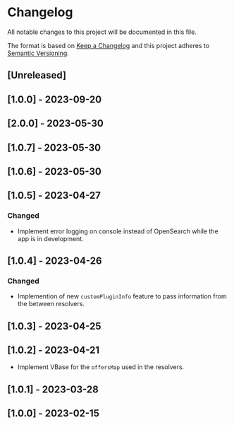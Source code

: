 # Changelog

All notable changes to this project will be documented in this file.

The format is based on [Keep a Changelog](http://keepachangelog.com/en/1.0.0/)
and this project adheres to [Semantic Versioning](http://semver.org/spec/v2.0.0.html).

## [Unreleased]

## [1.0.0] - 2023-09-20

## [2.0.0] - 2023-05-30

## [1.0.7] - 2023-05-30

## [1.0.6] - 2023-05-30

## [1.0.5] - 2023-04-27

### Changed

- Implement error logging on console instead of OpenSearch while the app is in development.

## [1.0.4] - 2023-04-26

### Changed

- Implemention of new `customPluginInfo` feature to pass information from the between resolvers.

## [1.0.3] - 2023-04-25

## [1.0.2] - 2023-04-21

- Implement VBase for the `offersMap` used in the resolvers.

## [1.0.1] - 2023-03-28

## [1.0.0] - 2023-02-15
